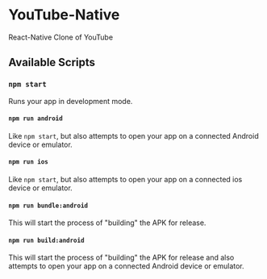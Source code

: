 # YouTube-Native

React-Native Clone of YouTube

## Available Scripts

### `npm start`

Runs your app in development mode.

#### `npm run android`

Like `npm start`, but also attempts to open your app on a connected Android device or emulator.

#### `npm run ios`

Like `npm start`, but also attempts to open your app on a connected ios device or emulator.

#### `npm run bundle:android`

This will start the process of "building" the APK for release.

#### `npm run build:android`

This will start the process of "building" the APK for release and also attempts to open your app on a connected Android device or emulator.
